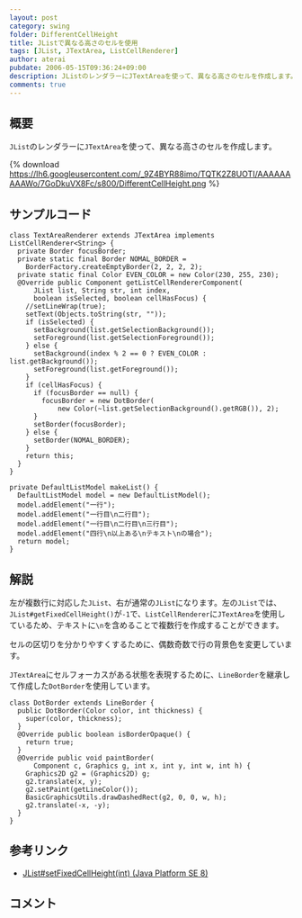 ```yaml
---
layout: post
category: swing
folder: DifferentCellHeight
title: JListで異なる高さのセルを使用
tags: [JList, JTextArea, ListCellRenderer]
author: aterai
pubdate: 2006-05-15T09:36:24+09:00
description: JListのレンダラーにJTextAreaを使って、異なる高さのセルを作成します。
comments: true
---
```

## 概要
`JList`のレンダラーに`JTextArea`を使って、異なる高さのセルを作成します。

{% download https://lh6.googleusercontent.com/_9Z4BYR88imo/TQTK2Z8UOTI/AAAAAAAAAWo/7GoDkuVX8Fc/s800/DifferentCellHeight.png %}

## サンプルコード
<pre class="prettyprint"><code>class TextAreaRenderer extends JTextArea implements ListCellRenderer&lt;String&gt; {
  private Border focusBorder;
  private static final Border NOMAL_BORDER =
    BorderFactory.createEmptyBorder(2, 2, 2, 2);
  private static final Color EVEN_COLOR = new Color(230, 255, 230);
  @Override public Component getListCellRendererComponent(
      JList list, String str, int index,
      boolean isSelected, boolean cellHasFocus) {
    //setLineWrap(true);
    setText(Objects.toString(str, ""));
    if (isSelected) {
      setBackground(list.getSelectionBackground());
      setForeground(list.getSelectionForeground());
    } else {
      setBackground(index % 2 == 0 ? EVEN_COLOR : list.getBackground());
      setForeground(list.getForeground());
    }
    if (cellHasFocus) {
      if (focusBorder == null) {
        focusBorder = new DotBorder(
            new Color(~list.getSelectionBackground().getRGB()), 2);
      }
      setBorder(focusBorder);
    } else {
      setBorder(NOMAL_BORDER);
    }
    return this;
  }
}

private DefaultListModel makeList() {
  DefaultListModel model = new DefaultListModel();
  model.addElement("一行");
  model.addElement("一行目\n二行目");
  model.addElement("一行目\n二行目\n三行目");
  model.addElement("四行\n以上ある\nテキスト\nの場合");
  return model;
}
</code></pre>

## 解説
左が複数行に対応した`JList`、右が通常の`JList`になります。左の`JList`では、`JList#getFixedCellHeight()`が`-1`で、`ListCellRenderer`に`JTextArea`を使用しているため、テキストに`\n`を含めることで複数行を作成することができます。

セルの区切りを分かりやすくするために、偶数奇数で行の背景色を変更しています。

`JTextArea`にセルフォーカスがある状態を表現するために、`LineBorder`を継承して作成した`DotBorder`を使用しています。

<pre class="prettyprint"><code>class DotBorder extends LineBorder {
  public DotBorder(Color color, int thickness) {
    super(color, thickness);
  }
  @Override public boolean isBorderOpaque() {
    return true;
  }
  @Override public void paintBorder(
      Component c, Graphics g, int x, int y, int w, int h) {
    Graphics2D g2 = (Graphics2D) g;
    g2.translate(x, y);
    g2.setPaint(getLineColor());
    BasicGraphicsUtils.drawDashedRect(g2, 0, 0, w, h);
    g2.translate(-x, -y);
  }
}
</code></pre>

## 参考リンク
- [JList#setFixedCellHeight(int) (Java Platform SE 8)](http://docs.oracle.com/javase/jp/8/api/javax/swing/JList.html#setFixedCellHeight-int-)

<!-- dummy comment line for breaking list -->

## コメント
